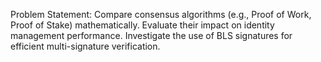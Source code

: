 Problem Statement: 
Compare consensus algorithms (e.g., Proof of Work, Proof of Stake) mathematically. Evaluate their impact on identity management performance. Investigate the use of BLS signatures for efficient multi-signature verification.
